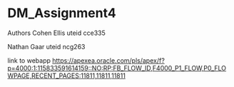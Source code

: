# DM_Assignment4

Authors 
Cohen Ellis 
uteid cce335

Nathan Gaar
uteid ncg263

link to webapp
https://apexea.oracle.com/pls/apex/f?p=4000:1:115833591614159::NO:RP:FB_FLOW_ID,F4000_P1_FLOW,P0_FLOWPAGE,RECENT_PAGES:11811,11811,11811

